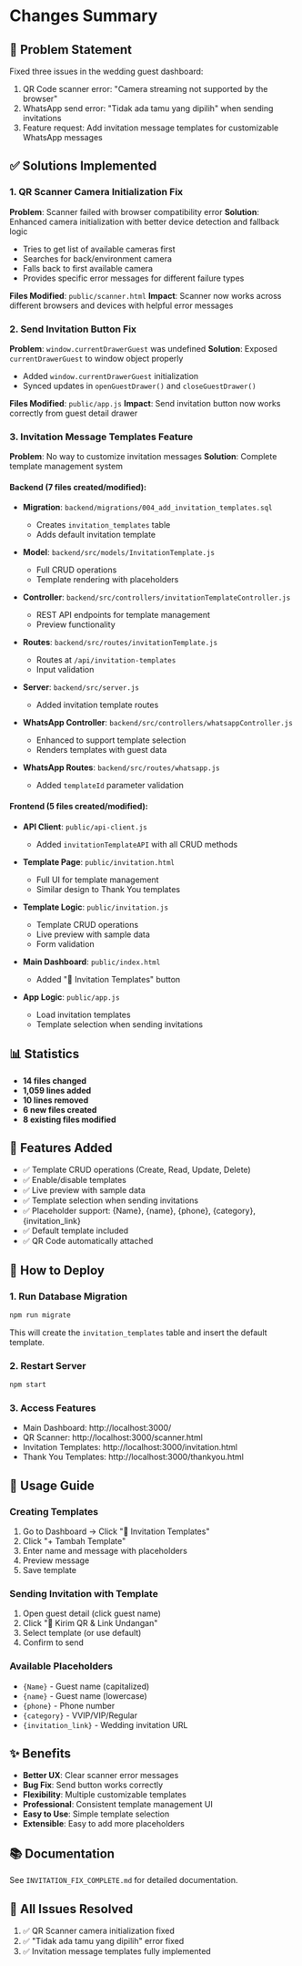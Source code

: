 # Changes Summary

## 🎯 Problem Statement
Fixed three issues in the wedding guest dashboard:
1. QR Code scanner error: "Camera streaming not supported by the browser"
2. WhatsApp send error: "Tidak ada tamu yang dipilih" when sending invitations
3. Feature request: Add invitation message templates for customizable WhatsApp messages

## ✅ Solutions Implemented

### 1. QR Scanner Camera Initialization Fix
**Problem**: Scanner failed with browser compatibility error
**Solution**: Enhanced camera initialization with better device detection and fallback logic
- Tries to get list of available cameras first
- Searches for back/environment camera
- Falls back to first available camera
- Provides specific error messages for different failure types

**Files Modified**: `public/scanner.html`
**Impact**: Scanner now works across different browsers and devices with helpful error messages

### 2. Send Invitation Button Fix  
**Problem**: `window.currentDrawerGuest` was undefined
**Solution**: Exposed `currentDrawerGuest` to window object properly
- Added `window.currentDrawerGuest` initialization
- Synced updates in `openGuestDrawer()` and `closeGuestDrawer()`

**Files Modified**: `public/app.js`
**Impact**: Send invitation button now works correctly from guest detail drawer

### 3. Invitation Message Templates Feature
**Problem**: No way to customize invitation messages
**Solution**: Complete template management system

#### Backend (7 files created/modified):
- **Migration**: `backend/migrations/004_add_invitation_templates.sql`
  - Creates `invitation_templates` table
  - Adds default invitation template
  
- **Model**: `backend/src/models/InvitationTemplate.js`
  - Full CRUD operations
  - Template rendering with placeholders
  
- **Controller**: `backend/src/controllers/invitationTemplateController.js`
  - REST API endpoints for template management
  - Preview functionality
  
- **Routes**: `backend/src/routes/invitationTemplate.js`
  - Routes at `/api/invitation-templates`
  - Input validation
  
- **Server**: `backend/src/server.js`
  - Added invitation template routes
  
- **WhatsApp Controller**: `backend/src/controllers/whatsappController.js`
  - Enhanced to support template selection
  - Renders templates with guest data
  
- **WhatsApp Routes**: `backend/src/routes/whatsapp.js`
  - Added `templateId` parameter validation

#### Frontend (5 files created/modified):
- **API Client**: `public/api-client.js`
  - Added `invitationTemplateAPI` with all CRUD methods
  
- **Template Page**: `public/invitation.html`
  - Full UI for template management
  - Similar design to Thank You templates
  
- **Template Logic**: `public/invitation.js`
  - Template CRUD operations
  - Live preview with sample data
  - Form validation
  
- **Main Dashboard**: `public/index.html`
  - Added "📨 Invitation Templates" button
  
- **App Logic**: `public/app.js`
  - Load invitation templates
  - Template selection when sending invitations

## 📊 Statistics
- **14 files changed**
- **1,059 lines added**
- **10 lines removed**
- **6 new files created**
- **8 existing files modified**

## 🎁 Features Added
- ✅ Template CRUD operations (Create, Read, Update, Delete)
- ✅ Enable/disable templates
- ✅ Live preview with sample data
- ✅ Template selection when sending invitations
- ✅ Placeholder support: {Name}, {name}, {phone}, {category}, {invitation_link}
- ✅ Default template included
- ✅ QR Code automatically attached

## 🚀 How to Deploy

### 1. Run Database Migration
```bash
npm run migrate
```
This will create the `invitation_templates` table and insert the default template.

### 2. Restart Server
```bash
npm start
```

### 3. Access Features
- Main Dashboard: http://localhost:3000/
- QR Scanner: http://localhost:3000/scanner.html
- Invitation Templates: http://localhost:3000/invitation.html
- Thank You Templates: http://localhost:3000/thankyou.html

## 📝 Usage Guide

### Creating Templates
1. Go to Dashboard → Click "📨 Invitation Templates"
2. Click "+ Tambah Template"
3. Enter name and message with placeholders
4. Preview message
5. Save template

### Sending Invitation with Template
1. Open guest detail (click guest name)
2. Click "📱 Kirim QR & Link Undangan"
3. Select template (or use default)
4. Confirm to send

### Available Placeholders
- `{Name}` - Guest name (capitalized)
- `{name}` - Guest name (lowercase)
- `{phone}` - Phone number
- `{category}` - VVIP/VIP/Regular
- `{invitation_link}` - Wedding invitation URL

## ✨ Benefits
- **Better UX**: Clear scanner error messages
- **Bug Fix**: Send button works correctly
- **Flexibility**: Multiple customizable templates
- **Professional**: Consistent template management UI
- **Easy to Use**: Simple template selection
- **Extensible**: Easy to add more placeholders

## 📚 Documentation
See `INVITATION_FIX_COMPLETE.md` for detailed documentation.

## 🎉 All Issues Resolved
1. ✅ QR Scanner camera initialization fixed
2. ✅ "Tidak ada tamu yang dipilih" error fixed
3. ✅ Invitation message templates fully implemented
